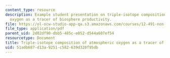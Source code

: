 ```yaml
---
content_type: resource
description: Example student presentation on triple-isotope composition of atmospheric
  oxygen as a tracer of biosphere productivity.
file: https://ol-ocw-studio-app-qa.s3.amazonaws.com/courses/12-491-non-conventional-light-stable-isotope-geochemistry-spring-2012/51adb687d13a9251c582639d320f95db_MIT12_491S12_TripleIsotope.pdf
file_type: application/pdf
parent_uid: 2d02df90-dbb5-485c-e052-d544a607ef54
resourcetype: Document
title: Triple-isotope composition of atmospheric oxygen as a tracer of biosphere productivity
uid: 51adb687-d13a-9251-c582-639d320f95db
---
```

